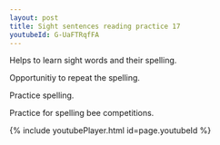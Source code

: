 ```yaml
---
layout: post
title: Sight sentences reading practice 17
youtubeId: G-UaFTRqfFA
---
```

 
 
Helps to learn sight words and their spelling.

Opportunitiy to repeat the spelling. 

Practice spelling. 
 
Practice for spelling bee competitions. 
 
{% include youtubePlayer.html id=page.youtubeId %}
 
 

